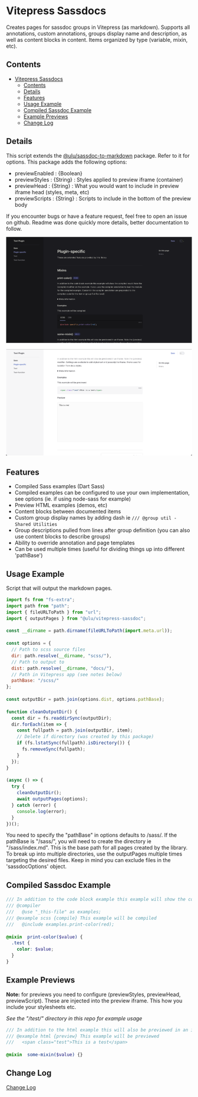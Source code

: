 # Vitepress Sassdocs

Creates pages for sassdoc groups in Vitepress (as markdown). Supports all annotations, custom annotations, groups display name and description, as well as content blocks in content. Items organized by type (variable, mixin, etc).


## Contents

- [Vitepress Sassdocs](#vitepress-sassdocs)
  - [Contents](#contents)
  - [Details](#details)
  - [Features](#features)
  - [Usage Example](#usage-example)
  - [Compiled Sassdoc Example](#compiled-sassdoc-example)
  - [Example Previews](#example-previews)
  - [Change Log](#change-log)

## Details


This script extends the [@ulu/sassdoc-to-markdown](https://www.npmjs.com/package/@ulu/sassdoc-to-markdown) package. Refer to it for options. This package adds the following options:

- previewEnabled : {Boolean} 
- previewStyles : {String} : Styles applied to preview iframe (container)
- previewHead : {String} : What you would want to include in preview iframe head (styles, meta, etc)
- previewScripts : {String} : Scripts to include in the bottom of the preview body

If you encounter bugs or have a feature request, feel free to open an issue on github. Readme was done quickly more details, better documentation to follow.

![Screenshot of Use in Default Theme (dark)](screenshots/screenshot-1.png)

![Screenshot of Use in Default Theme (light)](screenshots/screenshot-2.png)

## Features

- Compiled Sass examples (Dart Sass) 
- Compiled examples can be configured to use your own implementation, see options (ie. if using node-sass for example)
- Preview HTML examples (demos, etc)
- Content blocks between documented items
- Custom group display names by adding dash ie `/// @group util - Shared Utilities`
- Group descriptions pulled from lines after group definition (you can also use content blocks to describe groups)
- Ability to override annotation and page templates
- Can be used multiple times (useful for dividing things up into different 'pathBase')

## Usage Example

Script that will output the markdown pages. 

```js
import fs from "fs-extra";
import path from "path";
import { fileURLToPath } from "url";
import { outputPages } from "@ulu/vitepress-sassdoc";

const __dirname = path.dirname(fileURLToPath(import.meta.url));

const options = {
  // Path to scss source files
  dir: path.resolve(__dirname, "scss/"),
  // Path to output to
  dist: path.resolve(__dirname, "docs/"),
  // Path in Vitepress app (see notes below)
  pathBase: "/scss/"
};

const outputDir = path.join(options.dist, options.pathBase);

function cleanOutputDir() {
  const dir = fs.readdirSync(outputDir);
  dir.forEach(item => {
    const fullpath = path.join(outputDir, item);
    // Delete if directory (was created by this package)
    if (fs.lstatSync(fullpath).isDirectory()) {
      fs.removeSync(fullpath);
    }
  });
}

(async () => {
  try {
    cleanOutputDir();
    await outputPages(options);
  } catch (error) {
    console.log(error);
  }
})();

```

You need to specify the "pathBase" in options defaults to /sass/. If the pathBase is "/sass/", you will need to create the directory ie "/sass/index.md". This is the base path for all pages created by the library. To break up into multiple directories, use the outputPages multiple times targeting the desired files. Keep in mind you can exclude files in the 'sassdocOptions' object.


## Compiled Sassdoc Example

```scss
/// In addition to the code block example this example will show the compiled result. Note the  {compile} modifier on the example. It also uses the compiler annotation to load the module for the compiled example. Content in the compiler annotation are prepended to the compiled code for the item or group if at file-level)
/// @compiler
///   @use "_this-file" as examples;
/// @example scss {compile} This example will be compiled
///   @include examples.print-color(red);

@mixin  print-color($value) {
  .test {
    color: $value;
  }
}
```

## Example Previews

**Note:** for previews you need to configure (previewStyles, previewHead, previewScript). These are injected into the preview iframe. This how you include your stylesheets etc.

*See the "/test/" directory in this repo for example usage*

```scss
/// In addition to the html example this will also be previewed in an iframe. Note the {preview} modifier. Settings are available to add stylesheet and javascript to iframe. Iframe used for isolation from docs styles. 
/// @example html {preview} This example will be previewed
///   <span class="test">This is a test</span>

@mixin  some-mixin($value) {}
```



## Change Log

[Change Log](CHANGELOG.md)